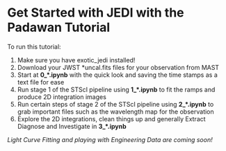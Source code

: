 # Get Started with JEDI with the Padawan Tutorial

To run this tutorial:

  1. Make sure you have exotic_jedi installed!
  2. Download your JWST *uncal.fits files for your observation from MAST
  3. Start at **0_*.ipynb** with the quick look and saving the time stamps as a text file for ease
  4. Run stage 1 of the STScI pipeline using **1_*.ipynb** to fit the ramps and produce 2D integration images
  5. Run certain steps of stage 2 of the STScI pipeline using **2_*.ipynb** to grab important files such as the wavelength map for the observation
  6. Explore the 2D integrations, clean things up and generally Extract Diagnose and Investigate in **3_*.ipynb**
  

*Light Curve Fitting and playing with Engineering Data are coming soon!*
